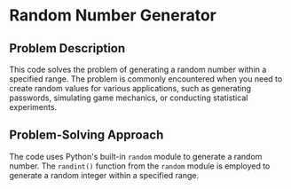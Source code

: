 # Random Number Generator

## Problem Description

This code solves the problem of generating a random number within a specified range. The problem is commonly encountered when you need to create random values for various applications, such as generating passwords, simulating game mechanics, or conducting statistical experiments.

## Problem-Solving Approach

The code uses Python's built-in `random` module to generate a random number. The `randint()` function from the `random` module is employed to generate a random integer within a specified range.
